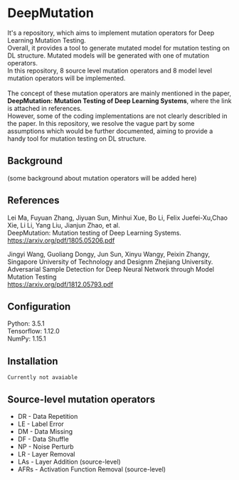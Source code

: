 # DeepMutation

It's a repository, which aims to implement mutation operators for Deep Learning Mutation Testing. <br/>
Overall, it provides a tool to generate mutated model for mutation testing on DL structure. Mutated models will be generated with one of mutation operators. <br/> 
In this repository, 8 source level mutation operators and 8 model level mutation operators will be implemented. <br/>
<br/>
The concept of these mutation operators are mainly mentioned in the paper, <b>DeepMutation: Mutation Testing of Deep Learning Systems</b>, where the link is attached in references. <br/>
However, some of the coding implementations are not clearly describled in the paper. In this repository, we resolve the vague part by some assumptions which would be further documented, aiming to provide a handy tool for mutation testing on DL structure.  <br/>

Background
----------------
  (some background about mutation operators will be added here)
  
References
----------------
  Lei Ma, Fuyuan Zhang, Jiyuan Sun, Minhui Xue, Bo Li, Felix Juefei-Xu,Chao Xie, Li Li, Yang Liu, Jianjun Zhao, et al. <br/>
  DeepMutation:  Mutation testing of Deep Learning Systems. <br/>
  https://arxiv.org/pdf/1805.05206.pdf <br/>

  Jingyi Wang, Guoliang Dongy, Jun Sun, Xinyu Wangy, Peixin Zhangy, Singapore University of Technology and Designm Zhejiang University.<br/> 
  Adversarial Sample Detection for Deep Neural Network through Model Mutation Testing <br/>
  https://arxiv.org/pdf/1812.05793.pdf <br/>
 
 
Configuration
----------------
  Python: 3.5.1 <br/>
  Tensorflow: 1.12.0 <br/>
  NumPy: 1.15.1 <br/>


Installation
------------

    Currently not avaiable
    
    
Source-level mutation operators 
------------------
-  DR - Data Repetition
-  LE - Label Error 
-  DM - Data Missing 
-  DF - Data Shuffle
-  NP - Noise Perturb
-  LR - Layer Removal
-  LAs - Layer Addition (source-level)
-  AFRs - Activation Function Removal (source-level)
